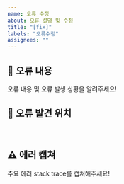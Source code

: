 ```yaml
---
name: 오류 수정
about: 오류 설명 및 수정
title: "[fix]"
labels: "오류수정"
assignees: ""
---
```


## 🤔 오류 내용

오류 내용 및 오류 발생 상황을 알려주세요!
<br>

## 🚩 오류 발견 위치

<br>

## ⚠ 에러 캡쳐

주요 에러 stack trace를 캡쳐해주세요!
<br>
